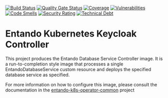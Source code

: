 [![Build Status](https://img.shields.io/endpoint?url=https%3A%2F%2Fstatusbadge-jx.apps.serv.run%2Fentando-k8s%2Fentando-k8s-database-service)](https://github.com/entando-k8s/devops-results/tree/logs/jenkins-x/logs/entando-k8s/entando-k8s-database-service/master)
[![Quality Gate Status](https://sonarcloud.io/api/project_badges/measure?project=entando-k8s_entando-k8s-database-service&metric=alert_status)](https://sonarcloud.io/dashboard?id=entando-k8s_entando-k8s-database-service)
[![Coverage](https://sonarcloud.io/api/project_badges/measure?project=entando-k8s_entando-k8s-database-service&metric=coverage)](https://entando-k8s.github.io/devops-results/entando-k8s-database-service/master/jacoco/index.html)
[![Vulnerabilities](https://sonarcloud.io/api/project_badges/measure?project=entando-k8s_entando-k8s-database-service&metric=vulnerabilities)](https://entando-k8s.github.io/devops-results/entando-k8s-database-service/master/dependency-check-report.html)
[![Code Smells](https://sonarcloud.io/api/project_badges/measure?project=entando-k8s_entando-k8s-database-service&metric=code_smells)](https://sonarcloud.io/dashboard?id=entando-k8s_entando-k8s-database-service)
[![Security Rating](https://sonarcloud.io/api/project_badges/measure?project=entando-k8s_entando-k8s-database-service&metric=security_rating)](https://sonarcloud.io/dashboard?id=entando-k8s_entando-k8s-database-service)
[![Technical Debt](https://sonarcloud.io/api/project_badges/measure?project=entando-k8s_entando-k8s-database-service&metric=sqale_index)](https://sonarcloud.io/dashboard?id=entando-k8s_entando-k8s-database-service)


# Entando Kubernetes Keycloak Controller

This project produces the Entando Database Service Controller image. It is a run-to-completion style image
that processes a single EntandoDatabaseService custom resource and deploys the specified database service as specified.

For more information on how to configure this image, please consult the documentation in the [entando-k8s-operator-common](https://github.com/entando-k8s/entando-k8s-operator-common) project

